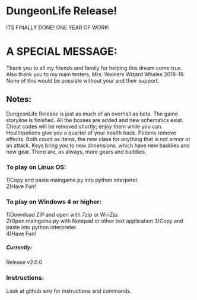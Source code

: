 # DungeonLife Release!
ITS FINALLY DONE!  ONE YEAR OF WORK!
# A SPECIAL MESSAGE:
Thank you to all my friends and family for helping this dream come true.  Also thank you to my main testers, Mrs. Weiners Wizard Whales 2018-19.  None of this would be possible without your and their support.
## Notes:
DungeonLife Release is just as much of an overhall as beta.  The game storyline is finished.  All the bosses are added and new schematics exist.  Cheat codes will be removed shortly; enjoy them while you can.
Healthpotions give you a quarter of your health back.  Potoins remove effects.  Both count as Items, the new class for anything that is not armor or an attack.  Keys bring you to new dimensions, which have new baddies and new gear.
There are, as always, more gears and baddies.
### To play on Linux OS:
1)Copy and paste maingame.py into python interpeter.  
2)Have Fun!
### To play on Windows 4 or higher:
1)Download ZIP and open with 7zip or WinZip.  
2)Open maingame.py with Notepad or other text application
3)Copy and paste into python interpreter.  
4)Have Fun! 


##### Currently:
Release v2.0.0

### Instructions:
Look at github wiki for instructions and commands.
